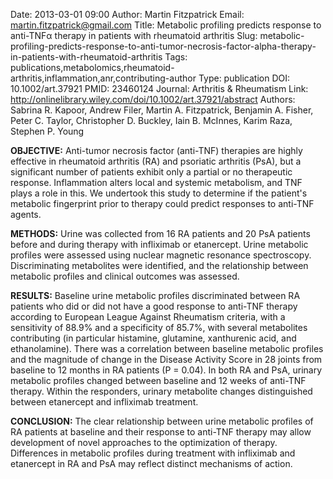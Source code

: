 Date: 2013-03-01 09:00
Author: Martin Fitzpatrick
Email: martin.fitzpatrick@gmail.com
Title: Metabolic profiling predicts response to anti-TNFα therapy in patients with rheumatoid arthritis
Slug: metabolic-profiling-predicts-response-to-anti-tumor-necrosis-factor-alpha-therapy-in-patients-with-rheumatoid-arthritis
Tags: publications,metabolomics,rheumatoid-arthritis,inflammation,anr,contributing-author
Type: publication
DOI: 10.1002/art.37921
PMID: 23460124
Journal: Arthritis & Rheumatism
Link: http://onlinelibrary.wiley.com/doi/10.1002/art.37921/abstract
Authors: Sabrina R. Kapoor, Andrew Filer, Martin A. Fitzpatrick, Benjamin A. Fisher, Peter C. Taylor, Christopher D. Buckley, Iain B. McInnes, Karim Raza, Stephen P. Young 

**OBJECTIVE:** Anti-tumor necrosis factor (anti-TNF) therapies are highly effective in
rheumatoid arthritis (RA) and psoriatic arthritis (PsA), but a
significant number of patients exhibit only a partial or no therapeutic
response. Inflammation alters local and systemic metabolism, and TNF
plays a role in this. We undertook this study to determine if the
patient's metabolic fingerprint prior to therapy could predict responses
to anti-TNF agents. 

**METHODS:** Urine was collected from 16 RA patients and 20 PsA patients before and
during therapy with infliximab or etanercept. Urine metabolic profiles
were assessed using nuclear magnetic resonance spectroscopy.
Discriminating metabolites were identified, and the relationship between
metabolic profiles and clinical outcomes was assessed.

**RESULTS:** Baseline urine metabolic profiles discriminated between RA patients who
did or did not have a good response to anti-TNF therapy according to
European League Against Rheumatism criteria, with a sensitivity of 88.9%
and a specificity of 85.7%, with several metabolites contributing (in
particular histamine, glutamine, xanthurenic acid, and ethanolamine).
There was a correlation between baseline metabolic profiles and the
magnitude of change in the Disease Activity Score in 28 joints from
baseline to 12 months in RA patients (P = 0.04). In both RA and PsA,
urinary metabolic profiles changed between baseline and 12 weeks of
anti-TNF therapy. Within the responders, urinary metabolite changes
distinguished between etanercept and infliximab treatment.

**CONCLUSION:** The clear relationship between urine metabolic profiles of RA patients
at baseline and their response to anti-TNF therapy may allow development
of novel approaches to the optimization of therapy. Differences in
metabolic profiles during treatment with infliximab and etanercept in RA
and PsA may reflect distinct mechanisms of action.